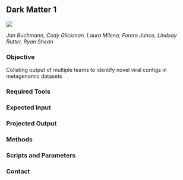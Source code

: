 ## Dark Matter 1 
![](http://vignette4.wikia.nocookie.net/callofduty/images/7/79/Dark_Matter_Camouflage_menu_icon_BO3.png/revision/latest?cb=20160506200857)

_Jan Buchmann, Cody Glickman, Laura Milena, Forero Junco, Lindsay Rutter, Ryan Shean_

### Objective
Collating output of multiple teams to identify novel viral contigs in metagenomic datasets

### Required Tools


### Expected Input

### Projected Output


### Methods

### Scripts and Parameters



### Contact

